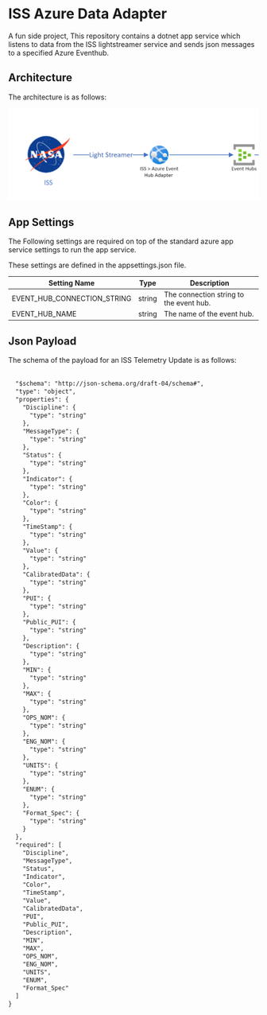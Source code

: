 # ISS Azure Data Adapter
A fun side project, This repository contains a dotnet app service which listens to data from the ISS lightstreamer service and sends json messages to a specified Azure Eventhub.

## Architecture

The architecture is as follows:

![architecture](./Docs/architecture.png)

## App Settings

The Following settings are required on top of the standard azure app service settings to run the app service.

These settings are defined in the appsettings.json file.

| Setting Name | Type | Description |
| ------------ | ---- | ----------- |
| EVENT_HUB_CONNECTION_STRING | string | The connection string to the event hub. |
| EVENT_HUB_NAME | string | The name of the event hub. |

## Json Payload

The schema of the payload for an ISS Telemetry Update is as follows:

```jsonschema

  "$schema": "http://json-schema.org/draft-04/schema#",
  "type": "object",
  "properties": {
    "Discipline": {
      "type": "string"
    },
    "MessageType": {
      "type": "string"
    },
    "Status": {
      "type": "string"
    },
    "Indicator": {
      "type": "string"
    },
    "Color": {
      "type": "string"
    },
    "TimeStamp": {
      "type": "string"
    },
    "Value": {
      "type": "string"
    },
    "CalibratedData": {
      "type": "string"
    },
    "PUI": {
      "type": "string"
    },
    "Public_PUI": {
      "type": "string"
    },
    "Description": {
      "type": "string"
    },
    "MIN": {
      "type": "string"
    },
    "MAX": {
      "type": "string"
    },
    "OPS_NOM": {
      "type": "string"
    },
    "ENG_NOM": {
      "type": "string"
    },
    "UNITS": {
      "type": "string"
    },
    "ENUM": {
      "type": "string"
    },
    "Format_Spec": {
      "type": "string"
    }
  },
  "required": [
    "Discipline",
    "MessageType",
    "Status",
    "Indicator",
    "Color",
    "TimeStamp",
    "Value",
    "CalibratedData",
    "PUI",
    "Public_PUI",
    "Description",
    "MIN",
    "MAX",
    "OPS_NOM",
    "ENG_NOM",
    "UNITS",
    "ENUM",
    "Format_Spec"
  ]
}

``` 